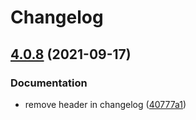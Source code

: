 # Changelog

## [4.0.8](https://gitlab.com/4s1/playground/some-library/compare/v4.0.7...v4.0.8) (2021-09-17)


### Documentation

* remove header in changelog ([40777a1](https://gitlab.com/4s1/playground/some-library/commit/40777a1162145043388fa766acebda225777ec24))
